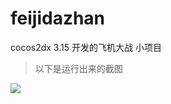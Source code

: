 # feijidazhan
cocos2dx 3.15 开发的飞机大战
小项目
> 以下是运行出来的截图

![](https://github.com/li-zheng-hao/AirPlane-In-Lua/raw/master/testimages/test1.gif)
